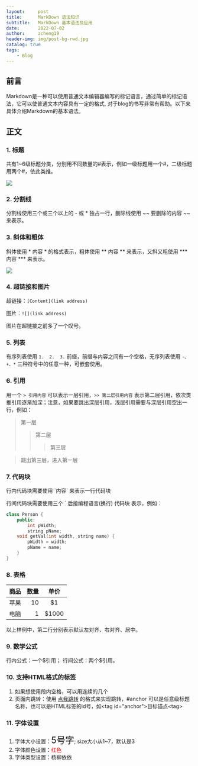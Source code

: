 ```yaml
---
layout:     post
title:      MarkDown 语法知识
subtitle:   MarkDown 基本语法及应用
date:       2022-07-02
author:     zcheng19
header-img: img/post-bg-rwd.jpg
catalog: true
tags:
    - Blog
---
```


## 前言

Markdown是一种可以使用普通文本编辑器编写的标记语言，通过简单的标记语法，它可以使普通文本内容具有一定的格式, 对于blog的书写非常有帮助。以下来具体介绍Markdown的基本语法。

## 正文

### 1. 标题

共有1~6级标题分类，分别用不同数量的#表示，例如一级标题用一个#，二级标题用两个#，依此类推。

![](https://p69.f3.n0.cdn.getcloudapp.com/items/nOuX9Jb0/bbaac4d3-2834-4e74-b62e-4af06926ecf6.png?v=b74f7aa387b244ccfe06e2f52f843413)

### 2. 分割线

分割线使用三个或三个以上的 - 或 * 独占一行，删除线使用 ~~ 要删除的内容 ~~ 来表示。

### 3. 斜体和粗体

斜体使用 * 内容 * 的格式表示，粗体使用 ** 内容 ** 来表示，又斜又粗使用 *** 内容 *** 来表示。

![](https://p69.f3.n0.cdn.getcloudapp.com/items/KoujYKnd/2b66fb16-4c6d-4fe1-b334-e0df44bcaa52.png?source=viewer&v=88830321c67611944e08a569560df735)

### 4. 超链接和图片

超链接：`[Content](link address)`

图片：`![](link address)`

图片在超链接之前多了一个叹号。

### 5. 列表

有序列表使用 `1.  2.  3.` 前缀，前缀与内容之间有一个空格，无序列表使用 `-、+、*` 三种符号中的任意一种，可嵌套使用。

### 6. 引用

用一个 `> 引用内容` 可以表示一层引用，`>> 第二层引用内容` 表示第二层引用，依次类推引用逐渐加深；注意，如果要跳出深层引用，浅层引用需要与深层引用空出一行，例如：

> 第一层
>> 第二层
>>> 第三层

> 跳出第三层，进入第一层

### 7. 代码块

行内代码块需要使用 \`内容\` 来表示一行代码块

行间代码块需要使用三个 \` 后接编程语言(换行)  代码块 表示，例如：

```cpp
class Person {
    public:
        int pWidth;
        string pName;
    void getVal(int width, string name) {
        pWidth = width;
        pName = name;
    }
}
```

### 8. 表格

|商品|数量|单价|
|---|---:|:---:|
|苹果|10|\$1|
|电脑|1|\$1000|

以上样例中，第二行分别表示默认左对齐、右对齐、居中。

### 9. 数学公式

行内公式：一个\$引用；
行间公式：两个\$引用。

### 10. 支持HTML格式的标签

1. 如果想使用段内空格，可以用连续的几个&nbsp;
2. 页面内跳转：使用 [点我跳转](#正文) 的格式来实现跳转，#anchor 可以是任意级标题名称，也可以是HTML标签的id号，如\<tag id="anchor"\>目标锚点\<tag\>

### 11. 字体设置

1. 字体大小设置：<font size=5>5号字</font>; size大小从1~7，默认是3
2. 字体颜色设置：<font color=#FF0000>红色</font>
3. 字体类型设置：<font face="隶书">杨柳依依</font>
